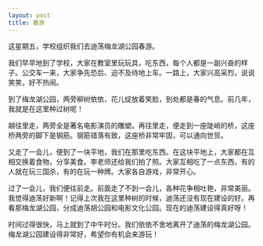 ```yaml
---
layout: post
title: 春游
---
```



这星期五，学校组织我们去迪荡梅龙湖公园春游。

我们早早地到了学校，大家在教室里玩玩具，吃东西，每个人都是一副兴奋的样子。公交车一来，大家争先恐后、迫不及待地上车。一路上，大家兴高采烈，说说笑笑，好不热闹。

到了梅龙湖公园，两旁柳树依依，花儿绽放着笑脸，到处都是春的气息。前几年，我就是在这里种过树呢！

越往里走，两旁全是著名电影演员的雕塑。再往里走，便走到一座陡峭的桥，这座桥两旁的脚下是钢筋。钢筋错落有致，这座桥非常牢固，可以通向世贸。

又走了一会儿，便到了一块平地，我们在那里吃东西。在这块平地上，大家都在互相交换着食物，分享美食。李老师还给我们拍了照。大家互相吃了一点东西，有的人就在玩三国杀，有的在玩一种牌。大家各自游戏，非常开心。

过了一会儿，我们便往前走。前面走了不到一会儿，各种花争相吐艳，非常美丽。我觉得迪荡好新啊！记得上次我在这里种树的时候，迪荡还没有现在建设的好。再看那梅龙湖公园，分成迪荡胡公园和电影文化公园。现在的迪荡建设得真好呀！

时间过得很快，马上就到了中午时分。我们依依不舍地离开了迪荡的梅龙湖公园。梅龙湖公园建设得非常好，希望你有机会来游玩！
